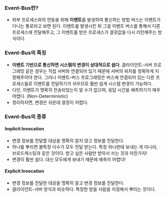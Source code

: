 <h3 id="event-bus란">Event-Bus란?</h3>
<ul>
<li>외부 프로세스와의 연동을 위해 <strong>이벤트</strong>를 발생하여 통신하는 방법
버스는 이벤트가 다니는 통로라고 보면 된다. 이벤트를 발생시킨 뒤 그걸 이벤트 버스를 통해서 다른 프로세스에 전달해주고, 그 이벤트를 받은 프로세스가 결괏값을 다시 리턴해주는 방식이다.</li>
</ul>
<h3 id="event-bus의-특징">Event-Bus의 특징</h3>
<ul>
<li><strong>이벤트 기반으로 통신하면 시스템의 변경이 상대적으로 쉽다</strong>. 클라이언트-서버 프로그래밍 같은 경우는 직접 서버와 연결되어 있기 때문에 서버의 위치를 정확하게 지정해주어야 한다. 그러나 이벤트-버스 프로그래밍은 버스에 연결되어 있는 다른 프로세스들로 이벤트를 전달하기가 쉬우므로 훨씬 쉽게 시스템 변경이 가능하다.</li>
<li>다만, 이벤트가 명확히 전송되었는지 알 수가 없으며, 응답 시간을 예측하기가 매우 어렵다. (Non-Deterministic)</li>
<li>정리하자면, 변경은 쉬운데 결정이 어렵다.</li>
</ul>
<h3 id="event-bus의-종류">Event-Bus의 종류</h3>
<h4 id="implicit-invocation">Implicit Invocation</h4>
<ul>
<li>변경 정보를 전달할 대상을 명확히 알지 않고 정보를 전달한다.</li>
<li>하나를 뿌리면 불특정 다수가 모두 전달 받는다. 특정 하나한테 보내는 게 아니라, 브로드캐스팅과 같은 것이다. 받고 싶은 사람만 받아서 쓰는 것과 마찬가지! </li>
<li>변경이 훨씬 쉽다. 대신 모두에게 보내기 때문에 예측이 어렵다!
<img alt="" src="https://velog.velcdn.com/images/ahyeungii/post/455c1fd1-464f-44c5-91f2-2bf43e125b69/image.png" /></li>
</ul>
<h4 id="explicit-invocation">Explicit Invocation</h4>
<ul>
<li>변경 정보를 전달한 대상을 명확히 알고 변경 정보를 전달한다.</li>
<li>클라이언트-서버 방식과 비슷하다. 특정한 받을 사람을 지정해서 뿌리는 것이다.
<img alt="" src="https://velog.velcdn.com/images/ahyeungii/post/c185f121-b614-4ce0-82fd-934680ea5cec/image.png" /></li>
</ul>